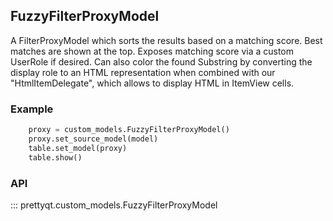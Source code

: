## FuzzyFilterProxyModel

A FilterProxyModel which sorts the results based on a matching score. Best matches are shown at the top.
Exposes matching score via a custom UserRole if desired.
Can also color the found Substring by converting the display role to an HTML representation when combined with our "HtmlItemDelegate", which allows to display HTML in ItemView cells.

### Example

```py
    proxy = custom_models.FuzzyFilterProxyModel()
    proxy.set_source_model(model)
    table.set_model(proxy)
    table.show()
```

### API

::: prettyqt.custom_models.FuzzyFilterProxyModel
